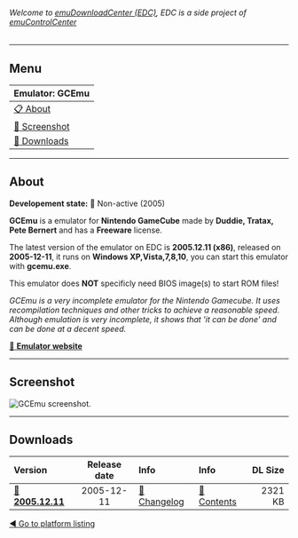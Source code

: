 ###### Welcome to [emuDownloadCenter (EDC)](https://github.com/PhoenixInteractiveNL/emuDownloadCenter/wiki/), EDC is a side project of [emuControlCenter](https://github.com/PhoenixInteractiveNL/emuControlCenter/wiki/)
***
## Menu
| **Emulator: GCEmu** |
|:---------|
| [:clipboard: About](#about) |
| [:sunrise: Screenshot](#screen) |
| [:floppy_disk: Downloads](#downloads) |
***
## About
**Developement state:** :red_circle: Non-active (2005)

**GCEmu** is a emulator for **Nintendo GameCube** made by **Duddie, Tratax, Pete Bernert** and has a **Freeware** license.

The latest version of the emulator on EDC is **2005.12.11 (x86)**, released on **2005-12-11**, it runs on **Windows XP,Vista,7,8,10**, you can start this emulator with **gcemu.exe**.

This emulator does **NOT** specificly need BIOS image(s) to start ROM files!

_GCEmu is a very incomplete emulator for the Nintendo Gamecube. It uses recompilation techniques and other tricks to achieve a reasonable speed. Although emulation is very incomplete, it shows that 'it can be done' and can be done at a decent speed._

[:link: **Emulator website**](https://sourceforge.net/projects/gcemu-project/)
***
## Screenshot
![](https://raw.githubusercontent.com/PhoenixInteractiveNL/emuDownloadCenter/master/hooks/gcemu/emulator_screen_01.jpg "GCEmu screenshot.")
***
## Downloads
| Version  | Release date  | Info       | Info       | DL Size    |
|:---------|:-------------:|:-----------|:-----------|-----------:|
| [:floppy_disk: **2005.12.11**](https://github.com/PhoenixInteractiveNL/edc-repo0004/raw/master/gcemu/2005.12.11.7z) | 2005-12-11 | [:page_facing_up: Changelog](https://github.com/PhoenixInteractiveNL/edc-repo0004/blob/master/gcemu/2005.12.11_changelog.txt) | [:mag_right: Contents](https://github.com/PhoenixInteractiveNL/edc-repo0004/blob/master/gcemu/2005.12.11_contents.txt) | 2321 KB |

[:arrow_backward: Go to platform listing](https://github.com/PhoenixInteractiveNL/emuDownloadCenter/wiki/EDC-Platform-List)
